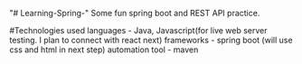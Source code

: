 "# Learning-Spring-" 
Some fun spring boot and REST API practice.

#Technologies used 
languages - Java, Javascript(for live web server testing. I plan to connect with react next)
frameworks - spring boot (will use css and html in next step)
automation tool - maven


